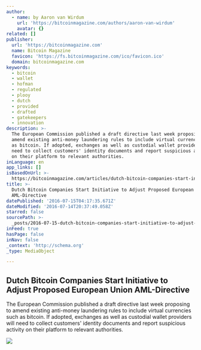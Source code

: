 ```yaml
---
author:
  - name: by Aaron van Wirdum
    url: 'https://bitcoinmagazine.com/authors/aaron-van-wirdum'
    avatar: {}
related: []
publisher:
  url: 'https://bitcoinmagazine.com'
  name: Bitcoin Magazine
  favicon: 'https://fs.bitcoinmagazine.com/ico/favicon.ico'
  domain: bitcoinmagazine.com
keywords:
  - bitcoin
  - wallet
  - hofman
  - regulated
  - plooy
  - dutch
  - provided
  - drafted
  - gatekeepers
  - innovation
description: >-
  The European Commission published a draft directive last week proposing to
  amend existing anti-money laundering rules to include virtual currencies such
  as bitcoin. If adopted, exchanges as well as custodial wallet providers will
  need to collect customers' identity documents and report suspicious activity
  on their platform to relevant authorities.
inLanguage: en
app_links: []
isBasedOnUrl: >-
  https://bitcoinmagazine.com/articles/dutch-bitcoin-companies-start-initiative-to-adjust-proposed-european-union-aml-directive-1468522181
title: >-
  Dutch Bitcoin Companies Start Initiative to Adjust Proposed European Union
  AML-Directive
datePublished: '2016-07-15T04:17:35.671Z'
dateModified: '2016-07-14T20:37:49.058Z'
starred: false
sourcePath: >-
  _posts/2016-07-15-dutch-bitcoin-companies-start-initiative-to-adjust-proposed.md
inFeed: true
hasPage: false
inNav: false
_context: 'http://schema.org'
_type: MediaObject

---
```

<article style=""><h1>Dutch Bitcoin Companies Start Initiative to Adjust Proposed European Union AML-Directive</h1><p>The European Commission published a draft directive last week proposing to amend existing anti-money laundering rules to include virtual currencies such as bitcoin. If adopted, exchanges as well as custodial wallet providers will need to collect customers' identity documents and report suspicious activity on their platform to relevant authorities.</p><img src="https://fs.bitcoinmagazine.com/img/articles/dutch-bitcoin-companies-start-initiative-to-adjust-proposed-european-union-aml-directive.jpg" /></article>